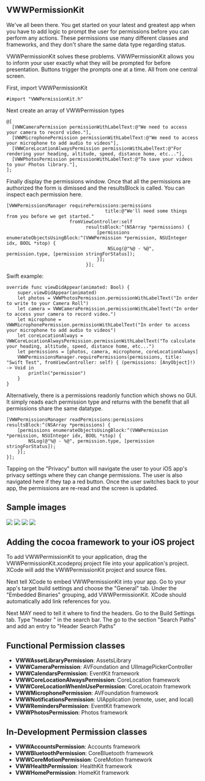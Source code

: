## VWWPermissionKit ##

We've all been there. You get started on your latest and greatest app when you have to add logic to prompt the user for permissions before you can perform any actions. These permissions use many different classes and frameworks, and they don't share the same data type regarding status. 

VWWPermissionKit solves these problems. VWWPermissionKit allows you to inform your user exactly what they will be prompted for before presentation. Buttons trigger the prompts one at a time. All from one central screen. 

First, import VWWPermissionKit

```
#import "VWWPermissionKit.h"
```

Next create an array of VWWPermission types

```
@[
  [VWWCameraPermission permissionWithLabelText:@"We need to access your camera to record video."],
  [VWWMicrophonePermission permissionWithLabelText:@"We need to access your microphone to add audio to videos"],
  [VWWCoreLocationAlwaysPermission permissionWithLabelText:@"For rendering your heading, altitude, speed, distance home, etc..."],
  [VWWPhotosPermission permissionWithLabelText:@"To save your videos to your Photos library."],
];

```

Finally display the permissions window. Once that all the permissions are authorized the form is dimissed and the resultsBlock is called. You can inspect each permission here. 

```
[VWWPermissionsManager requirePermissions:permissions
                                    title:@"We'll need some things from you before we get started."
                       fromViewController:self
                             resultsBlock:^(NSArray *permissions) {
                                 [permissions enumerateObjectsUsingBlock:^(VWWPermission *permission, NSUInteger idx, BOOL *stop) {
                                     NSLog(@"%@ - %@", permission.type, [permission stringForStatus]);
                                 }];
                             }];
```

Swift example: 
```
override func viewDidAppear(animated: Bool) {
    super.viewDidAppear(animated)
    let photos = VWWPhotosPermission.permissionWithLabelText("In order to write to your Camera Roll")
    let camera = VWWCameraPermission.permissionWithLabelText("In order to access your camera to record video.")
    let microphone = VWWMicrophonePermission.permissionWithLabelText("In order to access your microphone to add audio to videos")
    let coreLocationAlways = VWWCoreLocationAlwaysPermission.permissionWithLabelText("To calculate your heading, altitude, speed, distance home, etc...")
    let permissions = [photos, camera, microphone, coreLocationAlways]
    VWWPermissionsManager.requirePermissions(permissions, title: "Swift Test", fromViewController: self) { (permissions: [AnyObject]!) -> Void in
        println("permission")
    }
}
```



Alternatively, there is a permissions readonly function which shows no GUI. It simply reads each permission type and returns with the benefit that all permissions share the same datatype. 

```
[VWWPermissionsManager readPermissions:permissions resultsBlock:^(NSArray *permissions) {
    [permissions enumerateObjectsUsingBlock:^(VWWPermission *permission, NSUInteger idx, BOOL *stop) {
        NSLog(@"%@ - %@", permission.type, [permission stringForStatus]);
    }];
}];
```

Tapping on the "Privacy" button will navigate the user to your iOS app's privacy settings where they can change permissions. The user is also navigated here if they tap a red button. Once the user switches back to your app, the permissions are re-read and the screen is updated.

## Sample images ##
![](http://i.imgur.com/8viPrQS.png)
![](http://i.imgur.com/rcF8DOb.png)
![](http://i.imgur.com/kv52xTy.png)
![](http://i.imgur.com/mwPoOYv.png)


## Adding the cocoa framework to your iOS project ##
To add VWWPermissionKit to your application, drag the VWWPermissionKit.xcodeproj project file into your application's project. XCode will add the VWWPermissionKit project and source files.

Next tell XCode to embed VWWPermissionKit into your app. Go to your app's target build settings and choose the "General" tab. Under the "Embedded Binaries" grouping, add VWWPermissionKit. XCode should automatically add link references for you.

Next MAY need to tell it where to find the headers. Go to the Build Settings tab. Type "header " in the search bar. The go to the section "Search Paths" and add an entry to "Header Search Paths"

## Functional Permission classes ##
- **VWWAssetLibraryPermission**: AssetsLibrary
- **VWWCameraPermission**: AVFoundation and UIImagePickerController
- **VWWCalendarsPermission**: EventKit framework
- **VWWCoreLocationAlwaysPermission**: CoreLocation framework
- **VWWCoreLocationWhenInUsePermission**: CoreLocatoin framework
- **VWWMicrophonePermission**: AVFoundation framework
- **VWWNotificationsPermission**: UIApplication (remote, user, and local)
- **VWWRemindersPermission**: EventKit framework
- **VWWPhotosPermission**: Photos framework

## In-Development Permission classes ##
- **VWWAccountsPermission**: Accounts framework
- **VWWBluetoothPermission**: CoreBluetooth framework
- **VWWCoreMotionPermission**: CoreMotion framework
- **VWWHealthPermission**: HealthKit framework
- **VWWHomePermission**: HomeKit framework

